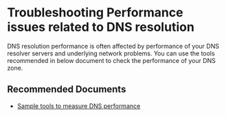 <properties
    pageTitle="Performance issues related to DNS resolution"
    description="Performance issues related to DNS resolution"
    infoBubbleText=""
    service="microsoft.network"
    resource="dnszones"
    authors="rohinkoul"
    ms.author="rohink"
    displayOrder="6"
    articleId="dns-performance"
    diagnosticScenario=""
    selfHelpType="resource"
    supportTopicIds="32560536"
    resourceTags=""
    productPesIds="15804"
    cloudEnvironments="public,fairfax,blackforest,mooncake"
	ownershipId="CloudNet_DNS"
/>

# Troubleshooting Performance issues related to DNS resolution

DNS resolution performance is often affected by performance of your DNS resolver servers and underlying network problems.
You can use the tools recommended in below document to check the performance of your DNS zone.

## **Recommended Documents**

* [Sample tools to measure DNS performance](https://docs.microsoft.com/azure/traffic-manager/traffic-manager-performance-considerations#sample-tools-to-measure-dns-performance)
